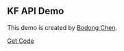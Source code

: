 ## KF API Demo

This demo is created by [Bodong Chen](http://meefen.github.io/).

[Get Code](https://github.com/meefen/KF-R)

